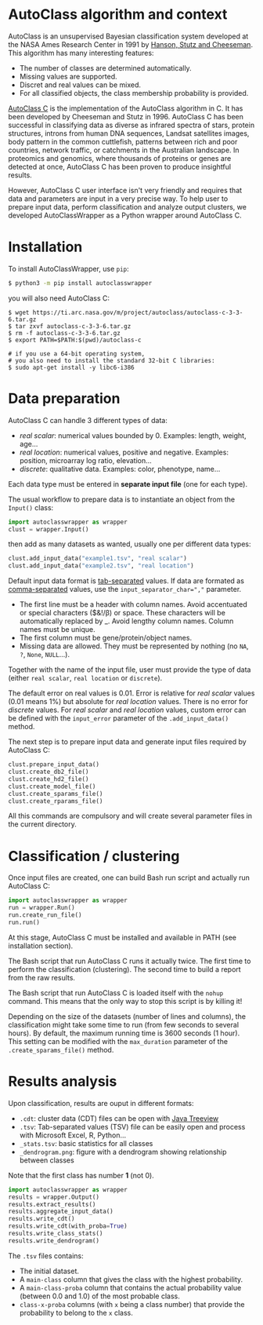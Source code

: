 # AutoClass algorithm and context

AutoClass is an unsupervised Bayesian classification system developed at the NASA Ames Research Center in 1991 by [Hanson, Stutz and Cheeseman](https://ti.arc.nasa.gov/m/project/autoclass/tr-fia-90-12-7-01.ps). This algorithm has many interesting features:

- The number of classes are determined automatically.
- Missing values are supported.
- Discret and real values can be mixed.
- For all classified objects, the class membership probability is provided.

[AutoClass C](https://ti.arc.nasa.gov/tech/rse/synthesis-projects-applications/autoclass/autoclass-c/) is the implementation of the AutoClass algorithm in C. It has been developed by Cheeseman and Stutz in 1996. AutoClass C has been successful in classifying data as diverse as infrared spectra of stars, protein structures, introns from human DNA sequences, Landsat satellites images, body pattern in the common cuttlefish, patterns between rich and poor countries, network traffic, or catchments in the Australian landscape. In proteomics and genomics, where thousands of proteins or genes are detected at once, AutoClass C has been proven to produce insightful results.

However, AutoClass C user interface isn't very friendly and requires that data and parameters are input in a very precise way. To help user to prepare input data, perform classification and analyze output clusters, we developed AutoClassWrapper as a Python wrapper around AutoClass C.


# Installation

To install AutoClassWrapper, use `pip`:

```bash
$ python3 -m pip install autoclasswrapper
```

you will also need AutoClass C:

```
$ wget https://ti.arc.nasa.gov/m/project/autoclass/autoclass-c-3-3-6.tar.gz
$ tar zxvf autoclass-c-3-3-6.tar.gz
$ rm -f autoclass-c-3-3-6.tar.gz
$ export PATH=$PATH:$(pwd)/autoclass-c

# if you use a 64-bit operating system,
# you also need to install the standard 32-bit C libraries:
$ sudo apt-get install -y libc6-i386
```


# Data preparation 

AutoClass C can handle 3 different types of data:

- *real scalar*: numerical values bounded by 0. Examples: length, weight, age...
- *real location*: numerical values, positive and negative. Examples: position, microarray log ratio, elevation...
- *discrete*: qualitative data. Examples: color, phenotype, name...

Each data type must be entered in **separate input file** (one for each type).

The usual workflow to prepare data is to instantiate an object from the `Input()` class:
```python
import autoclasswrapper as wrapper
clust = wrapper.Input()
```

then add as many datasets as wanted, usually one per different data types:

```python 
clust.add_input_data("example1.tsv", "real scalar")
clust.add_input_data("example2.tsv", "real location")
```

Default input data format is [tab-separated](https://en.wikipedia.org/wiki/Tab-separated_values) values. 
If data are formated as [comma-separated](https://en.wikipedia.org/wiki/Comma-separated_values) values, use the `input_separator_char=","` parameter. 

- The first line must be a header with column names. Avoid accentuated or special characters ($&!/β) or space. These characters will be automatically replaced by _. Avoid lengthy column names. Column names must be unique.
- The first column must be gene/protein/object names. 
- Missing data are allowed. They must be represented by nothing (no `NA`, `?`, `None`, `NULL`...).

Together with the name of the input file, user must provide the type of data (either `real scalar`, `real location` or `discrete`). 

The default error on real values is 0.01. Error is relative for *real scalar* values (0.01 means 1%) but absolute for *real location* values. There is no error for *discrete* values. For *real scalar* and *real location* values, custom error can be defined with the `input_error` parameter of the `.add_input_data()` method.

The next step is to prepare input data and generate input files required by AutoClass C:

```python
clust.prepare_input_data()
clust.create_db2_file()
clust.create_hd2_file()
clust.create_model_file()
clust.create_sparams_file()
clust.create_rparams_file()
```

All this commands are compulsory and will create several parameter files in the current directory.


# Classification / clustering 

Once input files are created, one can build Bash run script and actually run AutoClass C:

```python
import autoclasswrapper as wrapper
run = wrapper.Run()
run.create_run_file()
run.run()
```

At this stage, AutoClass C must be installed and available in PATH (see installation section).

The Bash script that run AutoClass C runs it actually twice. The first time to perform the classification (clustering). The second  time to build a report from the raw results.

The Bash script that run AutoClass C is loaded itself with the `nohup` command. This means that the only way to stop this script is by killing it!

Depending on the size of the datasets (number of lines and columns), the classification might take some time to run (from few seconds to several hours). By default, the maximum running time is 3600 seconds (1 hour). This setting can be modified with the `max_duration` parameter of the `.create_sparams_file()` method.


# Results analysis

Upon classification, results are ouput in different formats:

- `.cdt`: cluster data (CDT) files can be open with [Java Treeview](http://jtreeview.sourceforge.net/)
- `.tsv`: Tab-separated values (TSV) file can be easily open and process with Microsoft Excel, R, Python...
- `_stats.tsv`: basic statistics for all classes
- `_dendrogram.png`: figure with a dendrogram showing relationship between classes

Note that the first class has number **1** (not 0).

```python
import autoclasswrapper as wrapper
results = wrapper.Output()
results.extract_results()
results.aggregate_input_data()
results.write_cdt()
results.write_cdt(with_proba=True)
results.write_class_stats()
results.write_dendrogram()
```

The `.tsv` files contains:

- The initial dataset.
- A `main-class` column that gives the class with the highest probability.
- A `main-class-proba` column that contains the actual probability value (between 0.0 and 1.0) of the most probable class.
- `class-x-proba` columns (with `x` being a class number) that provide the probability to belong to the `x` class.
 